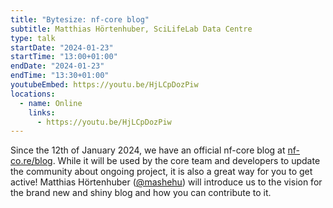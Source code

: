 ```yaml
---
title: "Bytesize: nf-core blog"
subtitle: Matthias Hörtenhuber, SciLifeLab Data Centre
type: talk
startDate: "2024-01-23"
startTime: "13:00+01:00"
endDate: "2024-01-23"
endTime: "13:30+01:00"
youtubeEmbed: https://youtu.be/HjLCpDozPiw
locations:
  - name: Online
    links:
      - https://youtu.be/HjLCpDozPiw
---
```


Since the 12th of January 2024, we have an official nf-core blog at [nf-co.re/blog](https://nf-co.re/blog). While it will be used by the core team and developers to update the community about ongoing project, it is also a great way for you to get active! Matthias Hörtenhuber ([@mashehu](https://github.com/mashehu)) will introduce us to the vision for the brand new and shiny blog and how you can contribute to it.
